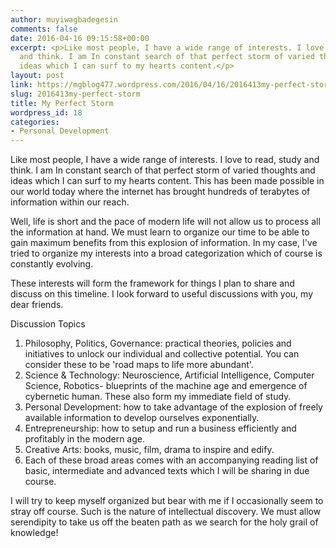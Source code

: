 ```yaml
---
author: muyiwagbadegesin
comments: false
date: 2016-04-16 09:15:58+00:00
excerpt: <p>Like most people, I have a wide range of interests. I love to read, study
  and think. I am In constant search of that perfect storm of varied thoughts and
  ideas which I can surf to my hearts content.</p>
layout: post
link: https://mgblog477.wordpress.com/2016/04/16/2016413my-perfect-storm/
slug: 2016413my-perfect-storm
title: My Perfect Storm
wordpress_id: 18
categories:
- Personal Development
---
```


Like most people, I have a wide range of interests. I love to read, study and think. I am In constant search of that perfect storm of varied thoughts and ideas which I can surf to my hearts content. This has been made possible in our world today where the internet has brought hundreds of terabytes of information within our reach.

Well, life is short and the pace of modern life will not allow us to process all the information at hand. We must learn to organize our time to be able to gain maximum benefits from this explosion of information. In my case, I've tried to organize my interests into a broad categorization which of course is constantly evolving.

These interests will form the framework for things I plan to share and discuss on this timeline. I look forward to useful discussions with you, my dear friends.

Discussion Topics

  1. Philosophy, Politics, Governance: practical theories, policies and initiatives to unlock our individual and collective potential. You can consider these to be 'road maps to life more abundant'.
  2. Science & Technology: Neuroscience, Artificial Intelligence, Computer Science, Robotics- blueprints of the machine age and emergence of cybernetic human. These also form my immediate field of study.
  3. Personal Development: how to take advantage of the explosion of freely available information to develop ourselves exponentially.
  4. Entrepreneurship: how to setup and run a business efficiently and profitably in the modern age.
  5. Creative Arts: books, music, film, drama to inspire and edify.
  6. Each of these broad areas comes with an accompanying reading list of basic, intermediate and advanced texts which I will be sharing in due course.

I will try to keep myself organized but bear with me if I occasionally seem to stray off course. Such is the nature of intellectual discovery. We must allow serendipity to take us off the beaten path as we search for the holy grail of knowledge!
